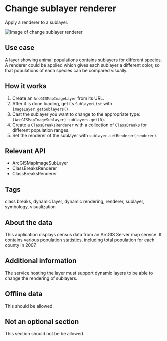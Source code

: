 # Change sublayer renderer

Apply a renderer to a sublayer.

![Image of change sublayer renderer](ChangeSublayerRenderer.png)

## Use case

A layer showing animal populations contains sublayers for different species. A renderer could be applied which gives each sublayer a different color, so that populations of each species can be compared visually.


## How it works

1. Create an `ArcGISMapImageLayer` from its URL.
2. After it is done loading, get its `SublayerList` with `imageLayer.getSublayers()`.
3. Cast the sublayer you want to change to the appropriate type: `(ArcGISMapImageSublayer) sublayers.get(0)`.
4. Create a `ClassBreaksRenderer` with a collection of `ClassBreak`s for different population ranges.
5. Set the renderer of the sublayer with `sublayer.setRenderer(renderer)`.

## Relevant API

* ArcGISMapImageSubLayer
* ClassBreaksRenderer
* ClassBreaksRenderer

## Tags

class breaks, dynamic layer, dynamic rendering, renderer, sublayer, symbology, visualization

## About the data
This application displays census data from an ArcGIS Server map service. It contains various population statistics, including total population for each county in 2007.

## Additional information
The service hosting the layer must support dynamic layers to be able to change the rendering of sublayers.

## Offline data

This should be allowed. 

## Not an optional section

This section should not be be allowed. 
